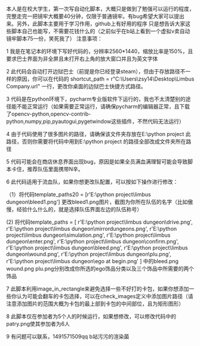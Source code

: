 本人是在校大学生，第一次写自动化脚本，大概只是做到了勉强可以运行的程度，完整走完一把镜牢大概要40分钟，仅限于普通镜牢。有bug希望大家可以提出来。另外，此脚本主要用于学习作用，github上有好用的程序
只是想告诉大家这些脚本自己也能写，不需要花钱什么的（之前似乎在b站上看到一个虚拟v卖自动镜牢脚本75一份，笑死我了）
注意事项：

1 我是在笔记本的环境下写好代码的，分辨率2560*1440，缩放比率是150%，且要求巴士界面为非全屏且未打开右上角的放大窗口并且为英文字体

2 此代码会自动打开边狱巴士（前提是你已经登录steam），但由于存放路径不一样的原因，你可以在代码的  shortcut_path = r"C:\Users\zsy14\Desktop\Limbus Company.url" 一行，更改你桌面的边狱巴士快捷方式路径。

3 代码是在python环境下，pycharm专业版软件下运行的，我也不太清楚别的途径能不能正常运行（如果需要正常运行，请确保pycharm的编辑器正常，且下载了opencv-python,opencv-contrib-python,numpy,pip,pyautogui,pygetwindow这些插件，不然代码无法运行）

4 由于代码使用了很多图片的路径，请确保该文件夹存放在E:\python project  此路径，否则你需要将代码中用到E:\python project 的路径全部改成文件夹所在路径

5 代码可能会在商店休息界面出现bug，原因是如果全员满血满理智可能会导致脚本卡住，推荐队伍里面携带N辛。

6 此代码适用于流血队，如果你想更改队配置，可以按如下操作进行修改：

（1）将代码template_paths20 = [r'E:\python project\limbus dungeon\bleed1.png'] 更改bleed1.png图片，截图为你所在队伍的名字（比如傲慢，经验什么什么的，就是选择队伍界面左边的队伍称号）

 (2) 将代码template_paths = [
    r'E:\python project\limbus dungeon\drive.png', r'E:\python project\limbus dungeon\mirrordungeons.png',
    r'E:\python project\limbus dungeon\simulation.png', r'E:\python project\limbus dungeon\enter.png',
    r'E:\python project\limbus dungeon\confirm.png', r'E:\python project\limbus dungeon\bleed.png',
    r'E:\python project\limbus dungeon\wound.png', r'E:\python project\limbus dungeon\plu.png',
    r'E:\python project\limbus dungeon\ego at begin.png'
]     中的bleed.png wound.png plu.png分别改成你所选的ego饰品分类以及三个饰品中所需要的两个饰品

7  此脚本利用image_in_rectangle来避免选择一些不好打的卡包，如果你想添加一些你认为可能会翻车的卡包选择，可以在check_images定义中添加图片路径（请注意添加图片的范围大概为卡包的最上部到卡包的中间部位，且为矩形图形）

8 此脚本仅在参加者为5个人的时候运行，如果想修改，可以修改代码中的patry.png使其参加者为6人

9 有问题可以联系，1491571509qq  b站污污的渲染菌 
